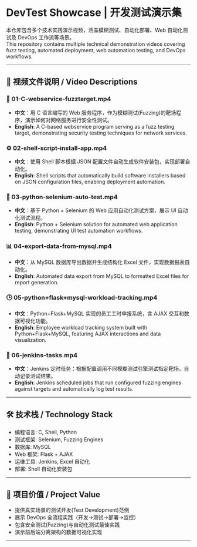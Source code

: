 # DevTest Showcase | 开发测试演示集

本仓库包含多个技术实践演示视频，涵盖模糊测试、自动化部署、Web 自动化测试及 DevOps 工作流等场景。  
This repository contains multiple technical demonstration videos covering fuzz testing, automated deployment, web automation testing, and DevOps workflows.

---

## 📁 视频文件说明 / Video Descriptions

### 🔧 01-C-webservice-fuzztarget.mp4 
- **中文**：用 C 语言编写的 Web 服务程序，作为模糊测试(Fuzzing)的靶场程序，演示如何对网络服务进行安全性测试。  
- **English**: A C-based webservice program serving as a fuzz testing target, demonstrating security testing techniques for network services.

### ⚙️ 02-shell-script-install-app.mp4
- **中文**：使用 Shell 脚本根据 JSON 配置文件自动生成软件安装包，实现部署自动化。  
- **English**: Shell scripts that automatically build software installers based on JSON configuration files, enabling deployment automation.

### 🤖 03-python-selenium-auto-test.mp4
- **中文**：基于 Python + Selenium 的 Web 应用自动化测试方案，展示 UI 自动化测试流程。  
- **English**: Python + Selenium solution for automated web application testing, demonstrating UI test automation workflows.

### 📊 04-export-data-from-mysql.mp4
- **中文**：从 MySQL 数据库导出数据并生成结构化 Excel 文件，实现数据报表自动化。  
- **English**: Automated data export from MySQL to formatted Excel files for report generation.

### 🕒 05-python+flask+mysql-workload-tracking.mp4
- **中文**：Python+Flask+MySQL 实现的员工工时申报系统，含 AJAX 交互和数据可视化功能。  
- **English**: Employee workload tracking system built with Python+Flask+MySQL, featuring AJAX interactions and data visualization.

### 🔁 06-jenkins-tasks.mp4
- **中文**：Jenkins 定时任务：根据配置调用不同模糊测试引擎测试指定靶场，自动记录测试结果。  
- **English**: Jenkins scheduled jobs that run configured fuzzing engines against targets and automatically log test results.

---

## 🛠 技术栈 / Technology Stack
- 编程语言: C, Shell, Python  
- 测试框架: Selenium, Fuzzing Engines  
- 数据库: MySQL  
- Web 框架: Flask + AJAX  
- 运维工具: Jenkins, Excel 自动化  
- 部署: Shell 自动化安装包  

---

## 🎯 项目价值 / Project Value
- 提供真实场景的测试开发(Test Development)范例  
- 展示 DevOps 全流程实践（开发→测试→部署→监控）  
- 包含安全测试(Fuzzing)与自动化测试最佳实践  
- 演示前后端分离架构的数据可视化实现  

---
